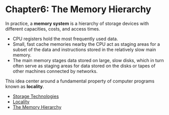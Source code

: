 # Chapter6: The Memory Hierarchy

In practice, a **memory system** is a hierarchy of storage devices with different capacities, costs, and access times.

- CPU registers hold the most frequently used data.
- Small, fast cache memories nearby the CPU act as staging areas for a subset of the data and instructions stored in the relatively slow main memory.
- The main memory stages data stored on large, slow disks, which in turn often serve as staging areas for data stored on the disks or tapes of other machines connected by networks.

This idea center around a fundamental property of computer programs known as **locality**.

- [Storage Technologies](./storage/README.md)
- [Locality](./locality/README.md)
- [The Memory Hierarchy](./hierarchy/README.md)
